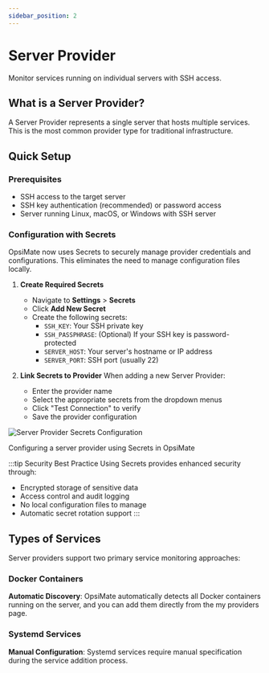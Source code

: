```yaml
---
sidebar_position: 2
---
```


# Server Provider

Monitor services running on individual servers with SSH access.

## What is a Server Provider?

A Server Provider represents a single server that hosts multiple services. This is the most common provider type for traditional infrastructure.

## Quick Setup

### Prerequisites
- SSH access to the target server
- SSH key authentication (recommended) or password access
- Server running Linux, macOS, or Windows with SSH server

### Configuration with Secrets

OpsiMate now uses Secrets to securely manage provider credentials and configurations. This eliminates the need to manage configuration files locally.

1. **Create Required Secrets**
   - Navigate to **Settings** > **Secrets**
   - Click **Add New Secret**
   - Create the following secrets:
     - `SSH_KEY`: Your SSH private key
     - `SSH_PASSPHRASE`: (Optional) If your SSH key is password-protected
     - `SERVER_HOST`: Your server's hostname or IP address
     - `SERVER_PORT`: SSH port (usually 22)

2. **Link Secrets to Provider**
   When adding a new Server Provider:
   - Enter the provider name
   - Select the appropriate secrets from the dropdown menus
   - Click "Test Connection" to verify
   - Save the provider configuration

<div style={{textAlign: 'center', margin: '20px 0'}}>
  <img src="/img/server-provider-secrets.png" alt="Server Provider Secrets Configuration" style={{width: '500px', maxWidth: '100%', height: 'auto', borderRadius: '8px', boxShadow: '0 4px 8px rgba(0,0,0,0.1)'}} />
  <p style={{fontSize: '14px', color: '#666', marginTop: '5px', fontStyle: 'italic'}}>Configuring a server provider using Secrets in OpsiMate</p>
</div>

:::tip Security Best Practice
Using Secrets provides enhanced security through:
- Encrypted storage of sensitive data
- Access control and audit logging
- No local configuration files to manage
- Automatic secret rotation support
:::

## Types of Services

Server providers support two primary service monitoring approaches:

### Docker Containers

**Automatic Discovery**: OpsiMate automatically detects all Docker containers running on the server, and you can add them directly from the my providers page.

### Systemd Services

**Manual Configuration**: Systemd services require manual specification during the service addition process.
